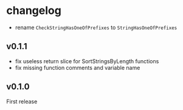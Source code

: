 # changelog

* rename `CheckStringHasOneOfPrefixes` to `StringHasOneOfPrefixes`

## v0.1.1

* fix useless return slice for SortStringsByLength functions
* fix missing function comments and variable name

## v0.1.0

First release
